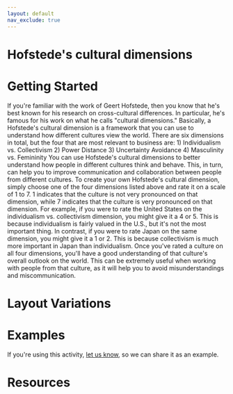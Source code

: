 ```yaml
---
layout: default
nav_exclude: true
---
```


# Hofstede's cultural dimensions

# Getting Started

If you're familiar with the work of Geert Hofstede, then you know that he's best known for his research on cross-cultural differences. In particular, he's famous for his work on what he calls "cultural dimensions." Basically, a Hofstede's cultural dimension is a framework that you can use to understand how different cultures view the world. There are six dimensions in total, but the four that are most relevant to business are: 1) Individualism vs. Collectivism 2) Power Distance 3) Uncertainty Avoidance 4) Masculinity vs. Femininity You can use Hofstede's cultural dimensions to better understand how people in different cultures think and behave. This, in turn, can help you to improve communication and collaboration between people from different cultures. To create your own Hofstede's cultural dimension, simply choose one of the four dimensions listed above and rate it on a scale of 1 to 7. 1 indicates that the culture is not very pronounced on that dimension, while 7 indicates that the culture is very pronounced on that dimension. For example, if you were to rate the United States on the individualism vs. collectivism dimension, you might give it a 4 or 5. This is because individualism is fairly valued in the U.S., but it's not the most important thing. In contrast, if you were to rate Japan on the same dimension, you might give it a 1 or 2. This is because collectivism is much more important in Japan than individualism. Once you've rated a culture on all four dimensions, you'll have a good understanding of that culture's overall outlook on the world. This can be extremely useful when working with people from that culture, as it will help you to avoid misunderstandings and miscommunication.

# Layout Variations
# Examples
If you're using this activity, [let us know](https://github.com/Standards-and-Practices/structured-rapid-development/issues/new?assignees=&labels=documentation&template=example-submission.md&title=Example+of+%5Byour+pattern+here%5D), so we can share it as an example.
# Resources